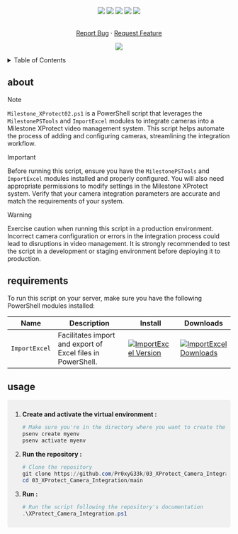 <!--   my-icons -->
<p align="center">
</a>
    <a href="https://github.com/Pr0xyG33k/12_XProtect_Collection/03_XProtect_Camera_Integration"><img src="https://img.shields.io/badge/status-update-greengreen.svg?style=for-the-badge"></a>
    <a href="https://github.com/Pr0xyG33k/12_XProtect_Collection/graphs/contributors"><img src="https://img.shields.io/github/contributors/Pr0xyG33k/12_XProtect_Collection?style=for-the-badge"></a>
    <a href="https://github.com/Pr0xyG33k/12_XProtect_Collection/stargazers"><img src="https://img.shields.io/github/stars/Pr0xyG33k/12_XProtect_Collection?style=for-the-badge"></a>
    <a href="https://github.com/Pr0xyG33k/12_XProtect_Collection/network/members"><img src="https://img.shields.io/github/forks/Pr0xyG33k/12_XProtect_Collection.svg?style=for-the-badge"></a>
    <a href="https://github.com/Pr0xyG33k/12_XProtect_Collection/issues"><img src="https://img.shields.io/github/issues/Pr0xyG33k/12_XProtect_Collection.svg?style=for-the-badge"></a>
</p>

<!-- PROJECT LOGO -->
  <p align="center">
    <br />
    <a href="https://github.com/Pr0xyG33k/12_XProtect_Collection/issues">Report Bug</a>
    ·
    <a href="https://github.com/Pr0xyG33k/12_XProtect_Collection/pulls">Request Feature</a>
  </p>
</div>

<!--   my-ticker -->
<p align="center">
<img src="https://capsule-render.vercel.app/api?type=waving&color=gradient&height=200&section=header&text=Camera%20Integration&fontSize=60&fontAlignY=35&animation=twinkling&fontColor=gradient" />
</p>

<!-- TABLE OF CONTENTS -->
<details>
  <summary>Table of Contents</summary>
  <ol>
    <li><a href="#about">about</a></li>
    <li><a href="#requirements">requirements</a></li>
    <li><a href="#usage">usage</a></li>
  </ol>
</details>

<!-- ABOUT -->
<h2>about</h2>
<div align="center">
</div>

> [!NOTE]  
> `Milestone_XProtect02.ps1` is a PowerShell script that leverages the `MilestonePSTools` and `ImportExcel` modules to integrate cameras into a Milestone XProtect video management system. This script helps automate the process of adding and configuring cameras, streamlining the integration workflow.

> [!IMPORTANT]  
> Before running this script, ensure you have the `MilestonePSTools` and `ImportExcel` modules installed and properly configured. You will also need appropriate permissions to modify settings in the Milestone XProtect system. Verify that your camera integration parameters are accurate and match the requirements of your system.

> [!WARNING]  
> Exercise caution when running this script in a production environment. Incorrect camera configuration or errors in the integration process could lead to disruptions in video management. It is strongly recommended to test the script in a development or staging environment before deploying it to production.

<!-- REQUIREMENTS -->
<h2>requirements</h2>
<div align="center">
</div>
<div align="center">
</div>

<!-- Necessary installations -->
To run this script on your server, make sure you have the following PowerShell modules installed:

| Name                  | Description                                             | Install                                                                 | Downloads |
|-----------------------|---------------------------------------------------------|-------------------------------------------------------------------------|-----------|
| `ImportExcel`         | Facilitates import and export of Excel files in PowerShell. | [![ImportExcel Version](https://img.shields.io/badge/Version-7.0.4-blue?link=https://www.powershellgallery.com/packages/ImportExcel/7.0.4&label=powershell)](https://www.powershellgallery.com/packages/ImportExcel/7.0.4) | [![ImportExcel Downloads](https://img.shields.io/badge/Downloads-12345-brightgreen?link=https://www.powershellgallery.com/packages/ImportExcel)](https://www.powershellgallery.com/packages/ImportExcel) |

<!-- USAGE -->
<h2>usage</h2>
<div align="center">
</div>
<div align="center">
</div>
<div style="border-radius: 5px; background-color: #f0f0f0; padding: 10px;">

1. **Create and activate the virtual environment :**
   ```powershell
   # Make sure you're in the directory where you want to create the virtual environment
   psenv create myenv
   psenv activate myenv
   ```

2. **Run the repository :**
    ```powershell
    # Clone the repository
    git clone https://github.com/Pr0xyG33k/03_XProtect_Camera_Integration.git
    cd 03_XProtect_Camera_Integration/main
    ```
    
3. **Run :** 
    ```powershell
    # Run the script following the repository's documentation
    .\XProtect_Camera_Integration.ps1
    ```
